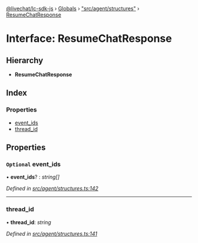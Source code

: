 [@livechat/lc-sdk-js](../README.md) › [Globals](../globals.md) › ["src/agent/structures"](../modules/_src_agent_structures_.md) › [ResumeChatResponse](_src_agent_structures_.resumechatresponse.md)

# Interface: ResumeChatResponse

## Hierarchy

* **ResumeChatResponse**

## Index

### Properties

* [event_ids](_src_agent_structures_.resumechatresponse.md#optional-event_ids)
* [thread_id](_src_agent_structures_.resumechatresponse.md#thread_id)

## Properties

### `Optional` event_ids

• **event_ids**? : *string[]*

*Defined in [src/agent/structures.ts:142](https://github.com/livechat/lc-sdk-js/blob/8143b05/src/agent/structures.ts#L142)*

___

###  thread_id

• **thread_id**: *string*

*Defined in [src/agent/structures.ts:141](https://github.com/livechat/lc-sdk-js/blob/8143b05/src/agent/structures.ts#L141)*
